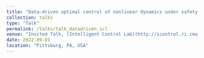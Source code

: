 ```yaml
---
title: "Data-driven optimal control of nonlinear dynamics under safety constraints"
collection: talks
type: "Talk"
permalink: /talks/talk_datadriven_icl
venue: "Invited Talk, [Intelligent Control Lab](http://icontrol.ri.cmu.edu/) led by Prof. [Changliu Liu](https://www.ri.cmu.edu/ri-faculty/changliu-liu/)"
date: 2022-09-01
location: "Pittsburg, PA, USA"
---
```

